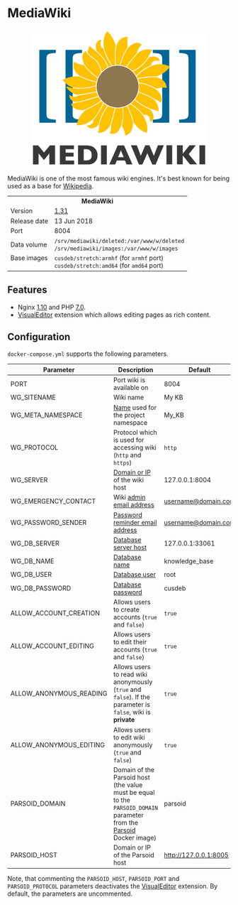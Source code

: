 # MediaWiki

<p align="center">
    <img src="logo.svg" width="400">
</p>

MediaWiki is one of the most famous wiki engines. It's best known for being used as a base for [Wikipedia](http://wikipedia.org).

<table>
  <tr>
    <td align="center" colspan="2"><b>MediaWiki</b></td>
  </tr>
  <tr>
    <td>Version</td>
    <td><a href="https://mediawiki.org/wiki/MediaWiki_1.31">1.31</a></td>
  </tr>
  <tr>
    <td>Release date</td>
    <td>13 Jun 2018</td>
  </tr>
  <tr>
    <td>Port</td>
    <td>8004</td>
  </tr>
  <tr>
    <td>Data volume</td>
    <td>
        <code>/srv/mediawiki/deleted:/var/www/w/deleted</code><br>
        <code>/srv/mediawiki/images:/var/www/w/images</code>
    </td>
  </tr>
  <tr>
    <td valign="top">Base images</td>
    <td>
        <code>cusdeb/stretch:armhf</code> (for <code>armhf</code> port)<br>
        <code>cusdeb/stretch:amd64</code> (for <code>amd64</code> port)
    </td>
  </tr>
</table>

## Features

* Nginx [1.10](http://nginx.org/en/CHANGES-1.10) and PHP [7.0](http://php.net/archive/2015.php#id2015-12-03-1).
* [VisualEditor](https://mediawiki.org/wiki/Extension:VisualEditor) extension which allows editing pages as rich content.

## Configuration

`docker-compose.yml` supports the following parameters.

| Parameter | Description | Default |
| --- | --- | --- |
| PORT                    | Port wiki is available on | 8004 |
| WG_SITENAME             | Wiki name | My KB |
| WG_META_NAMESPACE       | [Name](https://mediawiki.org/wiki/Manual:$wgMetaNamespace) used for the project namespace | My_KB |
| WG_PROTOCOL             | Protocol which is used for accessing wiki (`http` and `https`) | `http` |
| WG_SERVER               | [Domain or IP](https://mediawiki.org/wiki/Manual:$wgServer) of the wiki host | 127.0.0.1:8004 |
| WG_EMERGENCY_CONTACT    | Wiki [admin email address](https://mediawiki.org/wiki/Manual:$wgEmergencyContact) | username@domain.com |
| WG_PASSWORD_SENDER      | [Password reminder email address](https://mediawiki.org/wiki/Manual:$wgPasswordSender) | username@domain.com |
| WG_DB_SERVER            | [Database server host](https://mediawiki.org/wiki/Manual:$wgDBserver) | 127.0.0.1:33061 |
| WG_DB_NAME              | [Database name](https://mediawiki.org/wiki/Manual:$wgDBname) | knowledge_base |
| WG_DB_USER              | [Database user](https://mediawiki.org/wiki/Manual:$wgDBuser) | root |
| WG_DB_PASSWORD          | [Database password](https://mediawiki.org/wiki/Manual:$wgDBpassword) | cusdeb |
| ALLOW_ACCOUNT_CREATION  | Allows users to create accounts (`true` and `false`) | `true` |
| ALLOW_ACCOUNT_EDITING   | Allows users to edit their accounts (`true` and `false`) | `true` |
| ALLOW_ANONYMOUS_READING | Allows users to read wiki anonymously (`true` and `false`). If the parameter is `false`, wiki is **private** | `true` |
| ALLOW_ANONYMOUS_EDITING | Allows users to edit wiki anonymously (`true` and `false`) | `true` |
| PARSOID_DOMAIN          | Domain of the Parsoid host (the value must be equal to the `PARSOID_DOMAIN` parameter from the [Parsoid](https://github.com/tolstoyevsky/mmb/tree/master/parsoid) Docker image) | parsoid |
| PARSOID_HOST            | Domain or IP of the Parsoid host | http://127.0.0.1:8005 |

Note, that commenting the `PARSOID_HOST`, `PARSOID_PORT` and `PARSOID_PROTOCOL` parameters deactivates the [VisualEditor](https://mediawiki.org/wiki/Extension:VisualEditor) extension. By default, the parameters are uncommented.
